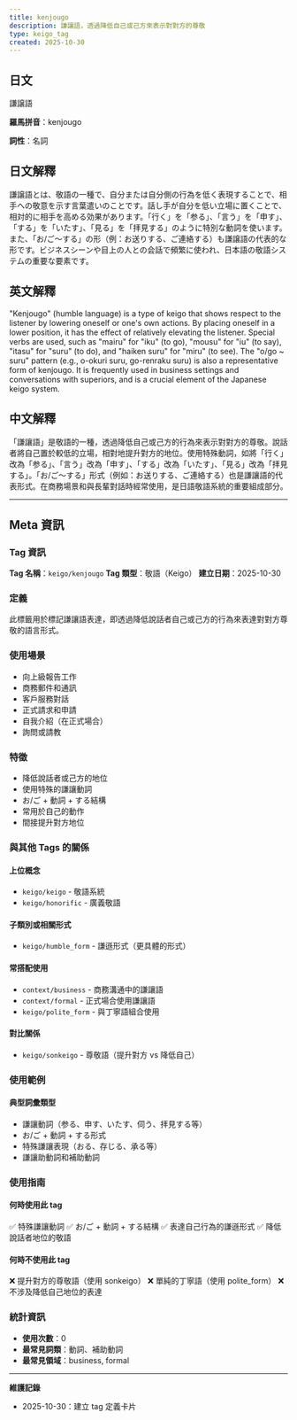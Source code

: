 ```yaml
---
title: kenjougo
description: 謙讓語，透過降低自己或己方來表示對對方的尊敬
type: keigo_tag
created: 2025-10-30
---
```


## 日文
謙譲語

**羅馬拼音**：kenjougo

**詞性**：名詞

## 日文解釋
謙譲語とは、敬語の一種で、自分または自分側の行為を低く表現することで、相手への敬意を示す言葉遣いのことです。話し手が自分を低い立場に置くことで、相対的に相手を高める効果があります。「行く」を「参る」、「言う」を「申す」、「する」を「いたす」、「見る」を「拝見する」のように特別な動詞を使います。また、「お/ご〜する」の形（例：お送りする、ご連絡する）も謙譲語の代表的な形です。ビジネスシーンや目上の人との会話で頻繁に使われ、日本語の敬語システムの重要な要素です。

## 英文解釋
"Kenjougo" (humble language) is a type of keigo that shows respect to the listener by lowering oneself or one's own actions. By placing oneself in a lower position, it has the effect of relatively elevating the listener. Special verbs are used, such as "mairu" for "iku" (to go), "mousu" for "iu" (to say), "itasu" for "suru" (to do), and "haiken suru" for "miru" (to see). The "o/go ~ suru" pattern (e.g., o-okuri suru, go-renraku suru) is also a representative form of kenjougo. It is frequently used in business settings and conversations with superiors, and is a crucial element of the Japanese keigo system.

## 中文解釋
「謙讓語」是敬語的一種，透過降低自己或己方的行為來表示對對方的尊敬。說話者將自己置於較低的立場，相對地提升對方的地位。使用特殊動詞，如將「行く」改為「参る」、「言う」改為「申す」、「する」改為「いたす」、「見る」改為「拝見する」。「お/ご〜する」形式（例如：お送りする、ご連絡する）也是謙讓語的代表形式。在商務場景和與長輩對話時經常使用，是日語敬語系統的重要組成部分。

---

## Meta 資訊

### Tag 資訊

**Tag 名稱**：`keigo/kenjougo`
**Tag 類型**：敬語（Keigo）
**建立日期**：2025-10-30

### 定義

此標籤用於標記謙讓語表達，即透過降低說話者自己或己方的行為來表達對對方尊敬的語言形式。

### 使用場景

- 向上級報告工作
- 商務郵件和通訊
- 客戶服務對話
- 正式請求和申請
- 自我介紹（在正式場合）
- 詢問或請教

### 特徵

- 降低說話者或己方的地位
- 使用特殊的謙讓動詞
- お/ご + 動詞 + する結構
- 常用於自己的動作
- 間接提升對方地位

### 與其他 Tags 的關係

#### 上位概念
- `keigo/keigo` - 敬語系統
- `keigo/honorific` - 廣義敬語

#### 子類別或相關形式
- `keigo/humble_form` - 謙遜形式（更具體的形式）

#### 常搭配使用
- `context/business` - 商務溝通中的謙讓語
- `context/formal` - 正式場合使用謙讓語
- `keigo/polite_form` - 與丁寧語組合使用

#### 對比關係
- `keigo/sonkeigo` - 尊敬語（提升對方 vs 降低自己）

### 使用範例

#### 典型詞彙類型
- 謙讓動詞（参る、申す、いたす、伺う、拝見する等）
- お/ご + 動詞 + する形式
- 特殊謙讓表現（おる、存じる、承る等）
- 謙讓助動詞和補助動詞

### 使用指南

#### 何時使用此 tag
✅ 特殊謙讓動詞
✅ お/ご + 動詞 + する結構
✅ 表達自己行為的謙遜形式
✅ 降低說話者地位的敬語

#### 何時不使用此 tag
❌ 提升對方的尊敬語（使用 sonkeigo）
❌ 單純的丁寧語（使用 polite_form）
❌ 不涉及降低自己地位的表達

### 統計資訊

- **使用次數**：0
- **最常見詞類**：動詞、補助動詞
- **最常見領域**：business, formal

---

**維護記錄**
- 2025-10-30：建立 tag 定義卡片
